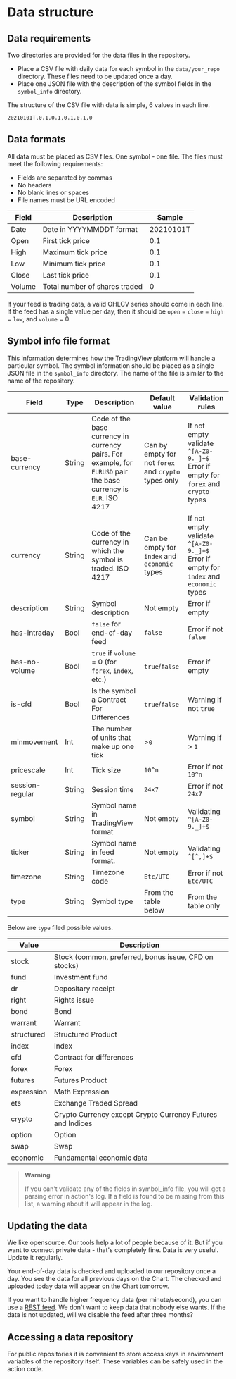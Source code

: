 # Data structure

## Data requirements

Two directories are provided for the data files in the repository.

- Place a CSV file with daily data for each symbol in the `data/your_repo` directory. These files need to be updated once a day.
- Place one JSON file with the description of the symbol fields in the `symbol_info` directory.

The structure of the CSV file with data is simple, 6 values in each line.

```csv
20210101T,0.1,0.1,0.1,0.1,0
```

## Data formats

All data must be placed as CSV files. One symbol - one file. The files must meet the following requirements:

- Fields are separated by commas
- No headers
- No blank lines or spaces
- File names must be URL encoded

| Field  | Description                   | Sample    |
|--------|-------------------------------|-----------|
| Date   | Date in YYYYMMDDT format      | 20210101T |
| Open   | First tick price              | 0.1       |
| High   | Maximum tick price            | 0.1       |
| Low    | Minimum tick price            | 0.1       |
| Close  | Last tick price               | 0.1       |
| Volume | Total number of shares traded | 0         |

If your feed is trading data, a valid OHLCV series should come in each line.
If the feed has a single value per day, then it should be `open` = `close` = `high` = `low`, and `volume` = 0.

## Symbol info file format

This information determines how the TradingView platform will handle a particular symbol. 
The symbol information should be placed as a single JSON file in the `symbol_info` directory. 
The name of the file is similar to the name of the repository.

|      Field      | Type   | Description                                                                                                       |                     Default value                    |                                    Validation rules                                   |
|---------------|--------|-------------------------------------------------------------------------------------------------------------------|----------------------------------------------------|-------------------------------------------------------------------------------------|
| base-currency   | String | Code of the base currency in currency pairs.  For example, for `EURUSD` pair the base currency is `EUR`. ISO 4217 | Can by empty for not `forex` and `crypto` types only | If not empty validate `^[A-Z0-9._]+$` Error if empty for `forex` and `crypto` types   |
| currency        | String | Code of the currency in which the symbol is traded. ISO 4217                                                      | Can be empty for `index` and `economic` types        | If not empty validate `^[A-Z0-9._]+$` Error if empty for `index` and `economic` types |
| description     | String | Symbol description                                                                                                | Not empty                                            | Error if empty                                                                        |
| has-intraday    | Bool   | `false` for end-of-day feed                                                                                       | `false`                                              | Error if not `false`                                                                  |
| has-no-volume   | Bool   | `true` if `volume` = 0 (for `forex`, `index`, etc.)                                                               | `true`/`false`                                       | Error if empty                                                                        |
| is-cfd          | Bool   | Is the symbol a Contract For Differences                                                                          | `true`/`false`                                       | Warning if not `true`                                                                 |
| minmovement     | Int    | The number of units that make up one tick                                                                         | >`0`                                                 | Warning if > `1`                                                                      |
| pricescale      | Int    | Tick size                                                                                                         | `10^n`                                               | Error if not `10^n`                                                                   |
| session-regular | String | Session time                                                                                                      | `24x7`                                               | Error if not `24x7`                                                                   |
| symbol          | String | Symbol name in TradingView format                                                                                 | Not empty                                            | Validating `^[A-Z0-9._]+$`                                                            |
| ticker          | String | Symbol name in feed format.                                                                                       | Not empty                                            | Validating `^[^,]+$`                                                                  |
| timezone        | String | Timezone code                                                                                                     | `Etc/UTC`                                            | Error if not `Etc/UTC`                                                                |
| type            | String | Symbol type                                                                                                       | From the table below                                 | From the table only                                                                   |

Below are `type` filed possible values.

| Value      | Description                                                |
|------------|------------------------------------------------------------|
| stock      | Stock (common, preferred, bonus issue, CFD on stocks)      |
| fund       | Investment fund                                            |
| dr         | Depositary receipt                                         |
| right      | Rights issue                                               |
| bond       | Bond                                                       |
| warrant    | Warrant                                                    |
| structured | Structured Product                                         |
| index      | Index                                                      |
| cfd        | Contract for differences                                   |
| forex      | Forex                                                      |
| futures    | Futures Product                                            |
| expression | Math Expression                                            |
| ets        | Exchange Traded Spread                                     |
| crypto     | Crypto Currency except Crypto Currency Futures and Indices |
| option     | Option                                                     |
| swap       | Swap                                                       |
| economic   | Fundamental economic data                                  |

> __Warning__
> 
> If you can't validate any of the fields in symbol_info file, you will get a parsing error in action's log. 
> If a field is found to be missing from this list, a warning about it will appear in the log.

## Updating the data

We like opensource. Our tools help a lot of people because of it. But if you want to connect private data - that's completely fine.
Data is very useful. Update it regularly.

Your end-of-day data is checked and uploaded to our repository once a day.
You see the data for all previous days on the Chart. The checked and uploaded today data will appear on the Chart tomorrow.

If you want to handle higher frequency data (per minute/second), you can use a [REST feed](https://www.tradingview.com/brokerage-integration/).
We don't want to keep data that nobody else wants. If the data is not updated, will we disable the feed after three months?

## Accessing a data repository

For public repositories it is convenient to store access keys in environment variables of the repository itself.
These variables can be safely used in the action code.
